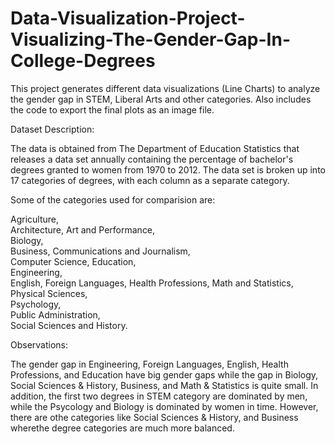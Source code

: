 # Data-Visualization-Project-Visualizing-The-Gender-Gap-In-College-Degrees

This project generates different data visualizations (Line Charts) to analyze the gender gap in STEM, Liberal Arts and other categories. Also includes the code to export the final plots as an image file. 

Dataset Description:

The data is obtained from The Department of Education Statistics that releases a data set annually containing the percentage of bachelor's degrees granted to women from 1970 to 2012. The data set is broken up into 17 categories of degrees, with each column as a separate category.

Some of the categories used for comparision are:

  Agriculture,	
  Architecture,	
  Art and Performance,	
  Biology,	
  Business,	
  Communications and Journalism,	
  Computer Science,	
  Education,	
  Engineering,	
  English,
  Foreign Languages,
  Health Professions,
  Math and Statistics,	
  Physical Sciences,	
  Psychology,	
  Public Administration,	
  Social Sciences and History.
  
Observations:

The gender gap in Engineering, Foreign Languages, English, Health Professions, and Education have big gender gaps while the gap in Biology, Social Sciences & History, Business, and Math & Statistics is quite small.
In addition, the first two degrees in STEM category are dominated by men, while the Psycology and Biology is dominated by women in time. However, there are othe categories like Social Sciences & History, and Business wherethe degree categories are much more balanced. 
